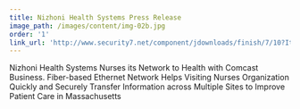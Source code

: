 ```yaml
---
title: Nizhoni Health Systems Press Release
image_path: /images/content/img-02b.jpg
order: '1'
link_url: 'http://www.security7.net/component/jdownloads/finish/7/10?Itemid=0'
---
```



Nizhoni Health Systems Nurses its Network to Health with Comcast Business. Fiber-based Ethernet Network Helps Visiting Nurses Organization Quickly and Securely Transfer Information across Multiple Sites to Improve Patient Care in Massachusetts